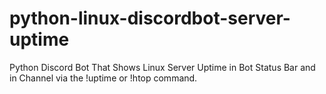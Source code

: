 # python-linux-discordbot-server-uptime
Python Discord Bot That Shows Linux Server Uptime in Bot Status Bar and in Channel via the !uptime or !htop command.
